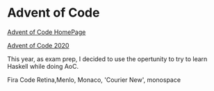 # Advent of Code

[Advent of Code HomePage](https://adventofcode.com/)

[Advent of Code 2020](2020/Readme.md)

This year, as exam prep, I decided to use the opertunity to try to learn Haskell while doing AoC.




 Fira Code Retina,Menlo, Monaco, 'Courier New', monospace